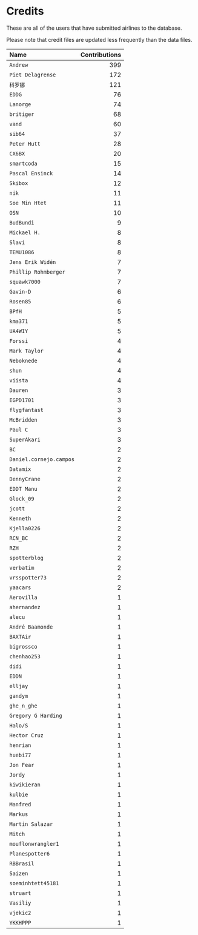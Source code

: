 ﻿# Credits

These are all of the users that have submitted airlines to the database.

Please note that credit files are updated less frequently than the data files.

| Name                    | Contributions |
| :--                     | --: |
| `Andrew`                | 399 |
| `Piet Delagrense`       | 172 |
| `科罗娜`                   | 121 |
| `EDDG`                  | 76 |
| `Lanorge`               | 74 |
| `britiger`              | 68 |
| `vand`                  | 60 |
| `sib64`                 | 37 |
| `Peter Hutt`            | 28 |
| `CX6BX`                 | 20 |
| `smartcoda`             | 15 |
| `Pascal Ensinck`        | 14 |
| `Skibox`                | 12 |
| `nik`                   | 11 |
| `Soe Min Htet`          | 11 |
| `OSN`                   | 10 |
| `BudBundi`              | 9 |
| `Mickael H.`            | 8 |
| `Slavi`                 | 8 |
| `TEMU1086`              | 8 |
| `Jens Erik Widén`       | 7 |
| `Phillip Rohmberger`    | 7 |
| `squawk7000`            | 7 |
| `Gavin-D`               | 6 |
| `Rosen85`               | 6 |
| `BPfH`                  | 5 |
| `kma371`                | 5 |
| `UA4WIY`                | 5 |
| `Forssi`                | 4 |
| `Mark Taylor`           | 4 |
| `Neboknede`             | 4 |
| `shun`                  | 4 |
| `viista`                | 4 |
| `Dauren`                | 3 |
| `EGPD1701`              | 3 |
| `flygfantast`           | 3 |
| `McBridden`             | 3 |
| `Paul C`                | 3 |
| `SuperAkari`            | 3 |
| `BC`                    | 2 |
| `Daniel.cornejo.campos` | 2 |
| `Datamix`               | 2 |
| `DennyCrane`            | 2 |
| `EDDT Manu`             | 2 |
| `Glock_09`              | 2 |
| `jcott`                 | 2 |
| `Kenneth`               | 2 |
| `Kjella0226`            | 2 |
| `RCN_BC`                | 2 |
| `RZH`                   | 2 |
| `spotterblog`           | 2 |
| `verbatim`              | 2 |
| `vrsspotter73`          | 2 |
| `yaacars`               | 2 |
| `Aerovilla`             | 1 |
| `ahernandez`            | 1 |
| `alecu`                 | 1 |
| `André Baamonde`        | 1 |
| `BAXTAir`               | 1 |
| `bigrossco`             | 1 |
| `chenhao253`            | 1 |
| `didi`                  | 1 |
| `EDDN`                  | 1 |
| `elljay`                | 1 |
| `gandym`                | 1 |
| `ghe_n_ghe`             | 1 |
| `Gregory G Harding`     | 1 |
| `Halo/S`                | 1 |
| `Hector Cruz`           | 1 |
| `henrian`               | 1 |
| `huebi77`               | 1 |
| `Jon Fear`              | 1 |
| `Jordy`                 | 1 |
| `kiwikieran`            | 1 |
| `kulbie`                | 1 |
| `Manfred`               | 1 |
| `Markus`                | 1 |
| `Martin Salazar`        | 1 |
| `Mitch`                 | 1 |
| `mouflonwrangler1`      | 1 |
| `Planespotter6`         | 1 |
| `RBBrasil`              | 1 |
| `Saizen`                | 1 |
| `soeminhtett45181`      | 1 |
| `struart`               | 1 |
| `Vasiliy`               | 1 |
| `vjekic2`               | 1 |
| `YKKHPPP`               | 1 |

